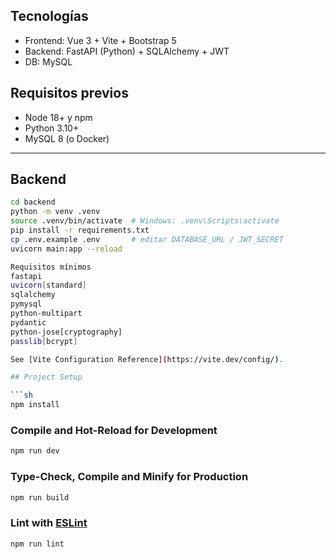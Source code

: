 ## Tecnologías
- Frontend: Vue 3 + Vite + Bootstrap 5
- Backend: FastAPI (Python) + SQLAlchemy + JWT
- DB: MySQL

## Requisitos previos
- Node 18+ y npm
- Python 3.10+
- MySQL 8 (o Docker)

---

## Backend
```bash
cd backend
python -m venv .venv
source .venv/bin/activate  # Windows: .venv\Scripts\activate
pip install -r requirements.txt
cp .env.example .env       # editar DATABASE_URL / JWT_SECRET
uvicorn main:app --reload

Requisitos mínimos
fastapi
uvicorn[standard]
sqlalchemy
pymysql
python-multipart
pydantic
python-jose[cryptography]
passlib[bcrypt]

See [Vite Configuration Reference](https://vite.dev/config/).

## Project Setup

```sh
npm install
```

### Compile and Hot-Reload for Development

```sh
npm run dev
```

### Type-Check, Compile and Minify for Production

```sh
npm run build
```

### Lint with [ESLint](https://eslint.org/)

```sh
npm run lint
```
